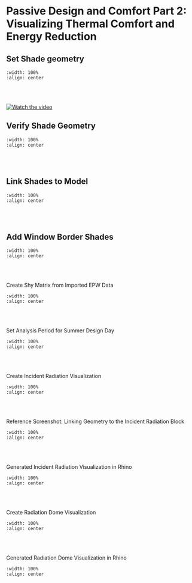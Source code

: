 # Passive Design and Comfort Part 2: Visualizing Thermal Comfort and Energy Reduction

## Set Shade geometry
```{video} ../_static/psvdgn1/psvdgn1_1.mp4
:width: 100%
:align: center
```
<br/><br/>

[![Watch the video](https://github.com/gaudi369/buildingenergymodeling_workshops/blob/main/arch134b_workshops/_static/psvdgn1/psvdgn1_2.png)](https://github.com/gaudi369/buildingenergymodeling_workshops/blob/main/arch134b_workshops/_static/psvdgn1/psvdgn1_1.mp4)

## Verify Shade Geometry
```{image} ../_static/psvdgn1/psvdgn1_2.png
:width: 100%
:align: center
```
<br/><br/>

## Link Shades to Model
```{image} ../_static/psvdgn1/psvdgn1_3.png
:width: 100%
:align: center
```
<br/><br/>

## Add Window Border Shades
```{image} ../_static/psvdgn1/psvdgn1_4.png
:width: 100%
:align: center
```
<br/><br/>

Create Shy Matrix from Imported EPW Data
```{image} ../_static/psvdgn1/psvdgn1_5.png
:width: 100%
:align: center
```
<br/><br/>

Set Analysis Period for Summer Design Day
```{image} ../_static/psvdgn1/psvdgn1_6.png
:width: 100%
:align: center
```
<br/><br/>

Create Incident Radiation Visualization
```{image} ../_static/psvdgn1/psvdgn1_7.png
:width: 100%
:align: center
```
<br/><br/>

Reference Screenshot: Linking Geometry to the Incident Radiation Block
```{image} ../_static/psvdgn1/psvdgn1_8.png
:width: 100%
:align: center
```
<br/><br/>

Generated Incident Radiation Visualization in Rhino
```{image} ../_static/psvdgn1/psvdgn1_9.png
:width: 100%
:align: center
```
<br/><br/>

Create Radiation Dome Visualization
```{image} ../_static/psvdgn1/psvdgn1_10.png
:width: 100%
:align: center
```
<br/><br/>

Generated Radiation Dome Visualization in Rhino
```{image} ../_static/psvdgn1/psvdgn1_11.png
:width: 100%
:align: center
```
<br/><br/>


